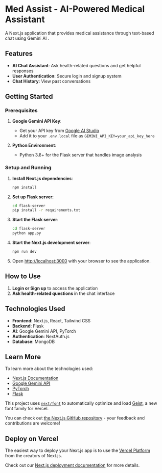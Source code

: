 # Med Assist - AI-Powered Medical Assistant

A Next.js application that provides medical assistance through text-based chat using Gemini AI .

## Features

- **AI Chat Assistant**: Ask health-related questions and get helpful responses
- **User Authentication**: Secure login and signup system
- **Chat History**: View past conversations

## Getting Started

### Prerequisites

1. **Google Gemini API Key**:
   - Get your API key from [Google AI Studio](https://makersuite.google.com/app/apikey)
   - Add it to your `.env.local` file as `GEMINI_API_KEY=your_api_key_here`

2. **Python Environment**:
   - Python 3.8+ for the Flask server that handles image analysis

### Setup and Running

1. **Install Next.js dependencies**:
   ```bash
   npm install
   ```

2. **Set up Flask server**:
   ```bash
   cd flask-server
   pip install -r requirements.txt
   ```

3. **Start the Flask server**:
   ```bash
   cd flask-server
   python app.py
   ```
4. **Start the Next.js development server**:
   ```bash
   npm run dev
   ```

5. Open [http://localhost:3000](http://localhost:3000) with your browser to see the application.

## How to Use

1. **Login or Sign up** to access the application
2. **Ask health-related questions** in the chat interface

## Technologies Used

- **Frontend**: Next.js, React, Tailwind CSS
- **Backend**:  Flask
- **AI**: Google Gemini API, PyTorch
- **Authentication**: NextAuth.js
- **Database**: MongoDB

## Learn More

To learn more about the technologies used:

- [Next.js Documentation](https://nextjs.org/docs)
- [Google Gemini API](https://ai.google.dev/docs)
- [PyTorch](https://pytorch.org/docs/stable/index.html)
- [Flask](https://flask.palletsprojects.com/)

This project uses [`next/font`](https://nextjs.org/docs/app/building-your-application/optimizing/fonts) to automatically optimize and load [Geist](https://vercel.com/font), a new font family for Vercel.

You can check out [the Next.js GitHub repository](https://github.com/vercel/next.js) - your feedback and contributions are welcome!

## Deploy on Vercel

The easiest way to deploy your Next.js app is to use the [Vercel Platform](https://vercel.com/new?utm_medium=default-template&filter=next.js&utm_source=create-next-app&utm_campaign=create-next-app-readme) from the creators of Next.js.

Check out our [Next.js deployment documentation](https://nextjs.org/docs/app/building-your-application/deploying) for more details.
